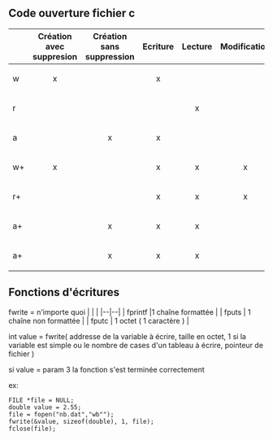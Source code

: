 
## Code ouverture fichier c

||Création avec suppresion|Création sans suppression | Ecriture | Lecture | Modification
|--|--|--|--|--|--|
|w|<p align="center">x</p>||<p align="center">x</p>|||
|r||||<p align="center">x</p>||
|a||<p align="center">x</p>|<p align="center">x</p>|||
|w+|<p align="center">x</p>||<p align="center">x</p>|<p align="center">x</p>|<p align="center">x</p>|
|r+|||<p align="center">x</p>|<p align="center">x</p>|<p align="center">x</p>|
|a+||<p align="center">x</p>|<p align="center">x</p>|<p align="center">x</p>||
|a+||<p align="center">x</p>|<p align="center">x</p>|<p align="center">x</p>||

## Fonctions d'écritures
fwrite = n'importe quoi
|  |  |
|--|--|
| fprintf  |1 chaîne formattée |
| fputs  | 1 chaîne non formattée |
| fputc  | 1 octet ( 1 caractère ) |


int value = fwrite( addresse de la variable à écrire, taille en octet, 1 si la variable est simple ou le nombre de cases d'un tableau à écrire, pointeur de fichier )

si value = param 3 la fonction s'est terminée correctement

ex:
```
FILE *file = NULL;
double value = 2.55;
file = fopen("nb.dat","wb"");
fwrite(&value, sizeof(double), 1, file);
fclose(file);
